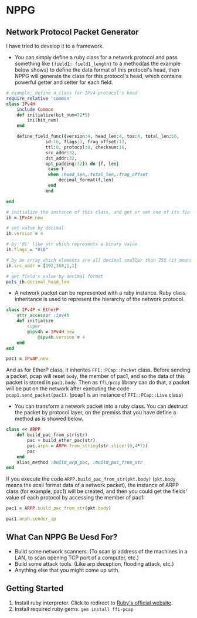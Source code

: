 # NPPG

## Network Protocol Packet Generator
I have tried to develop it to a framework. 

* You can simply define a ruby class for a network protocol and pass something like `{field1: field1_length}` to a method(as the example below shows) to define the data format of this protocol's head, then NPPG will generate the class for this protocol's head, which contains powerful getter and setter for each field. 
```ruby
# example: define a class for IPv4 protocol's head
require_relative 'common'
class IPv4H
	include Common
	def initialize(bit_num=32*5)
		ini(bit_num)
	end

	define_field_func({version:4, head_len:4, tos:8, total_len:16,
			   id:16, flags:3, frag_offset:13,
			   ttl:8, protocol:8, checksum:16,
			   src_addr:32,
			   dst_addr:32,
			   opt_padding:32}) do |f, len|
				case f 
				when :head_len,:total_len,:frag_offset
					decimal_format(f,len)
				end
			   end

end

# initialize the instance of this class, and get or set one of its field
ih = IPv4H.new

# set value by decimal
ih.version = 4 

# by '01' like str which represents a binary value
ih.flags = "010"

# by an array which elements are all decimal smaller than 256 (it means that each decimal represents a byte value)
ih.src_addr = [192,168,1,1]

# get field's value by decimal format
puts ih.decimal_head_len
```

* A network packet can be represented with a ruby instance. Ruby class inheritance is used to represent the hierarchy of the network protocol.
```ruby
class IPv4P < EtherP
	attr_accessor :ipv4h
	def initialize
		super
		@ipv4h = IPv4H.new
			@ipv4h.version = 4
	end
end

pac1 = IPv4P.new
```
And as for EtherP class, it inherites `FFI::PCap::Packet` class. Before sending a packet, pcap will reset `body`, the member of pac1, and so the data of this packet is stored in `pac1.body`. Then as `ffi/pcap` library can do that, a packet will be put on the network after executing the code `pcap1.send_packet(pac1)`. (pcap1 is an instance of `FFI::PCap::Live` class)

* You can transform a network packet into a ruby class. You can destruct the packet by protocol layer, on the premiss that you have define a method as is showed below.
```ruby
class << ARPP
	def build_pac_from_str(str)
		pac = build_ether_pac(str)
		pac.arph = ARPH.from_string(str.slice!(0,4*7))
		pac
	end
	alias_method :build_arp_pac, :build_pac_from_str
end
```
If you execute the code `ARPP.build_pac_from_str(pkt.body)` (`pkt.body` means the acsii format data of a network packet), the instance of ARPP class (for example, pac1) will be created, and then you could get the fields' value of each protocol by accessing the member of pac1:
```ruby
pac1 = ARPP.build_pac_from_str(pkt.body)

pac1.arph.sender_ip
```

## What Can NPPG Be Uesd For?
* Build some network scanners. (To scan ip address of the machines in a LAN, to scan opening TCP port of a computer, etc.)
* Build some attack tools. (Like arp deception, flooding attack, etc.)
* Anything else that you might come up with.

## Getting Started
1. Install ruby interpreter. Click to redirect to [Ruby's official website](http://www.ruby-lang.org/en/downloads/).
2. Install required ruby gems.
`gem install ffi-pcap`
